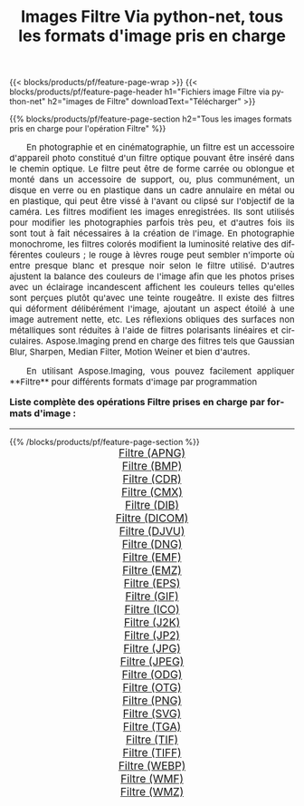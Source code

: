 ﻿---
title: Images Filtre Via python-net, tous les formats d'image pris en charge 
weight: 3920
url: /fr/python-net/filter/ 
lang: fr
langdirlevel: 2
locales: zh-hans,ja,it,ru,de,es,fr,nl,id,lt,pl,pt,vi,tr,ko,zh-hant,ar,hi,th,sv,cs,uk,he
description: En utilisant Aspose.Imaging, vous pouvez facilement Filtre images Via python-net
---

{{< blocks/products/pf/feature-page-wrap >}}
{{< blocks/products/pf/feature-page-header h1="Fichiers image Filtre via python-net" h2="images de Filtre" downloadText="Télécharger" >}}


{{% blocks/products/pf/feature-page-section  h2="Tous les images formats pris en charge pour l'opération Filtre" %}}
<p align="justify" style="text-indent:2em;font-size:15px;">
En photographie et en cinématographie, un filtre est un accessoire d'appareil photo constitué d'un filtre optique pouvant être inséré dans le chemin optique. Le filtre peut être de forme carrée ou oblongue et monté dans un accessoire de support, ou, plus communément, un disque en verre ou en plastique dans un cadre annulaire en métal ou en plastique, qui peut être vissé à l'avant ou clipsé sur l'objectif de la caméra. Les filtres modifient les images enregistrées. Ils sont utilisés pour modifier les photographies parfois très peu, et d'autres fois ils sont tout à fait nécessaires à la création de l'image. En photographie monochrome, les filtres colorés modifient la luminosité relative des différentes couleurs ; le rouge à lèvres rouge peut sembler n'importe où entre presque blanc et presque noir selon le filtre utilisé. D'autres ajustent la balance des couleurs de l'image afin que les photos prises avec un éclairage incandescent affichent les couleurs telles qu'elles sont perçues plutôt qu'avec une teinte rougeâtre. Il existe des filtres qui déforment délibérément l'image, ajoutant un aspect étoilé à une image autrement nette, etc. Les réflexions obliques des surfaces non métalliques sont réduites à l'aide de filtres polarisants linéaires et circulaires. Aspose.Imaging prend en charge des filtres tels que Gaussian Blur, Sharpen, Median Filter, Motion Weiner et bien d'autres.
</p>
<p align="justify" style="text-indent:2em;font-size:15px;">
En utilisant Aspose.Imaging, vous pouvez facilement appliquer **Filtre** pour différents formats d'image par programmation
</p>
<h3 style="margin-top:16px;">
Liste complète des opérations Filtre prises en charge par formats d'image :
</h3>
<hr/>
{{% /blocks/products/pf/feature-page-section %}}
<div class="container-fluid productfamilypage bg-gray">
    <div class="convertypes bg-gray agp-content section">
        <div class="container">
		<div class="row other-converters" style="gap: 10px;font-size: 19px;text-align:center;">
		    <div class='col-md-3 other-converter remove-lp remove-rp'><a href="/imaging/fr/python-net/filter/apng/" style="padding:15px;">Filtre (APNG)</a></div><div class='col-md-3 other-converter remove-lp remove-rp'><a href="/imaging/fr/python-net/filter/bmp/" style="padding:15px;">Filtre (BMP)</a></div><div class='col-md-3 other-converter remove-lp remove-rp'><a href="/imaging/fr/python-net/filter/cdr/" style="padding:15px;">Filtre (CDR)</a></div><div class='col-md-3 other-converter remove-lp remove-rp'><a href="/imaging/fr/python-net/filter/cmx/" style="padding:15px;">Filtre (CMX)</a></div><div class='col-md-3 other-converter remove-lp remove-rp'><a href="/imaging/fr/python-net/filter/dib/" style="padding:15px;">Filtre (DIB)</a></div><div class='col-md-3 other-converter remove-lp remove-rp'><a href="/imaging/fr/python-net/filter/dicom/" style="padding:15px;">Filtre (DICOM)</a></div><div class='col-md-3 other-converter remove-lp remove-rp'><a href="/imaging/fr/python-net/filter/djvu/" style="padding:15px;">Filtre (DJVU)</a></div><div class='col-md-3 other-converter remove-lp remove-rp'><a href="/imaging/fr/python-net/filter/dng/" style="padding:15px;">Filtre (DNG)</a></div><div class='col-md-3 other-converter remove-lp remove-rp'><a href="/imaging/fr/python-net/filter/emf/" style="padding:15px;">Filtre (EMF)</a></div><div class='col-md-3 other-converter remove-lp remove-rp'><a href="/imaging/fr/python-net/filter/emz/" style="padding:15px;">Filtre (EMZ)</a></div><div class='col-md-3 other-converter remove-lp remove-rp'><a href="/imaging/fr/python-net/filter/eps/" style="padding:15px;">Filtre (EPS)</a></div><div class='col-md-3 other-converter remove-lp remove-rp'><a href="/imaging/fr/python-net/filter/gif/" style="padding:15px;">Filtre (GIF)</a></div><div class='col-md-3 other-converter remove-lp remove-rp'><a href="/imaging/fr/python-net/filter/ico/" style="padding:15px;">Filtre (ICO)</a></div><div class='col-md-3 other-converter remove-lp remove-rp'><a href="/imaging/fr/python-net/filter/j2k/" style="padding:15px;">Filtre (J2K)</a></div><div class='col-md-3 other-converter remove-lp remove-rp'><a href="/imaging/fr/python-net/filter/jp2/" style="padding:15px;">Filtre (JP2)</a></div><div class='col-md-3 other-converter remove-lp remove-rp'><a href="/imaging/fr/python-net/filter/jpg/" style="padding:15px;">Filtre (JPG)</a></div><div class='col-md-3 other-converter remove-lp remove-rp'><a href="/imaging/fr/python-net/filter/jpeg/" style="padding:15px;">Filtre (JPEG)</a></div><div class='col-md-3 other-converter remove-lp remove-rp'><a href="/imaging/fr/python-net/filter/odg/" style="padding:15px;">Filtre (ODG)</a></div><div class='col-md-3 other-converter remove-lp remove-rp'><a href="/imaging/fr/python-net/filter/otg/" style="padding:15px;">Filtre (OTG)</a></div><div class='col-md-3 other-converter remove-lp remove-rp'><a href="/imaging/fr/python-net/filter/png/" style="padding:15px;">Filtre (PNG)</a></div><div class='col-md-3 other-converter remove-lp remove-rp'><a href="/imaging/fr/python-net/filter/svg/" style="padding:15px;">Filtre (SVG)</a></div><div class='col-md-3 other-converter remove-lp remove-rp'><a href="/imaging/fr/python-net/filter/tga/" style="padding:15px;">Filtre (TGA)</a></div><div class='col-md-3 other-converter remove-lp remove-rp'><a href="/imaging/fr/python-net/filter/tif/" style="padding:15px;">Filtre (TIF)</a></div><div class='col-md-3 other-converter remove-lp remove-rp'><a href="/imaging/fr/python-net/filter/tiff/" style="padding:15px;">Filtre (TIFF)</a></div><div class='col-md-3 other-converter remove-lp remove-rp'><a href="/imaging/fr/python-net/filter/webp/" style="padding:15px;">Filtre (WEBP)</a></div><div class='col-md-3 other-converter remove-lp remove-rp'><a href="/imaging/fr/python-net/filter/wmf/" style="padding:15px;">Filtre (WMF)</a></div><div class='col-md-3 other-converter remove-lp remove-rp'><a href="/imaging/fr/python-net/filter/wmz/" style="padding:15px;">Filtre (WMZ)</a></div>
                </div>
        </div>
    </div>
</div>
<br/>
